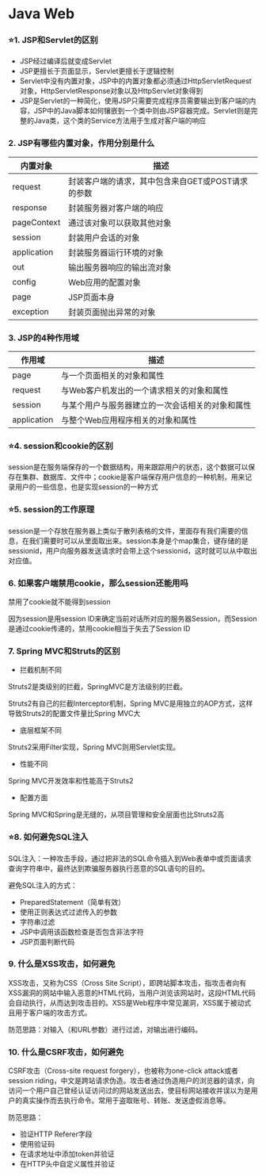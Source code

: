 # Java Web

### ⭐1. JSP和Servlet的区别

- JSP经过编译后就变成Servlet
- JSP更擅长于页面显示，Servlet更擅长于逻辑控制
- Servlet中没有内置对象，JSP中的内置对象都必须通过HttpServletRequest对象，HttpServletResponse对象以及HttpServlet对象得到
- JSP是Servlet的一种简化，使用JSP只需要完成程序员需要输出到客户端的内容，JSP中的Java脚本如何镶嵌到一个类中则由JSP容器完成。Servlet则是完整的Java类，这个类的Service方法用于生成对客户端的响应



### 2. JSP有哪些内置对象，作用分别是什么

| 内置对象    | 描述                                              |
| ----------- | ------------------------------------------------- |
| request     | 封装客户端的请求，其中包含来自GET或POST请求的参数 |
| response    | 封装服务器对客户端的响应                          |
| pageContext | 通过该对象可以获取其他对象                        |
| session     | 封装用户会话的对象                                |
| application | 封装服务器运行环境的对象                          |
| out         | 输出服务器响应的输出流对象                        |
| config      | Web应用的配置对象                                 |
| page        | JSP页面本身                                       |
| exception   | 封装页面抛出异常的对象                            |



### 3. JSP的4种作用域

| 作用域      | 描述                                             |
| ----------- | ------------------------------------------------ |
| page        | 与一个页面相关的对象和属性                       |
| request     | 与Web客户机发出的一个请求相关的对象和属性        |
| session     | 与某个用户与服务器建立的一次会话相关的对象和属性 |
| application | 与整个Web应用程序相关的对象和属性                |



### ⭐4. session和cookie的区别

session是在服务端保存的一个数据结构，用来跟踪用户的状态，这个数据可以保存在集群、数据库、文件中；cookie是客户端保存用户信息的一种机制，用来记录用户的一些信息，也是实现session的一种方式



### ⭐5. session的工作原理

session是一个存放在服务器上类似于散列表格的文件，里面存有我们需要的信息，在我们需要时可以从里面取出来。session本身是个map集合，键存储的是sessionid，用户向服务器发送请求时会带上这个sessionid，这时就可以从中取出对应值。



### 6. 如果客户端禁用cookie，那么session还能用吗

禁用了cookie就不能得到session

因为session是用session ID来确定当前对话所对应的服务器Session，而Session是通过cookie传递的，禁用cookie相当于失去了Session ID



### 7. Spring MVC和Struts的区别

- 拦截机制不同

Struts2是类级别的拦截，SpringMVC是方法级别的拦截。

Struts2有自己的拦截Interceptor机制，Spring MVC是用独立的AOP方式，这样导致Struts2的配置文件量比Spring MVC大

- 底层框架不同

Struts2采用Filter实现，Spring MVC则用Servlet实现。

- 性能不同

Spring MVC开发效率和性能高于Struts2

- 配置方面

Spring MVC和Spring是无缝的，从项目管理和安全层面也比Struts2高



### ⭐8. 如何避免SQL注入

SQL注入：一种攻击手段，通过把非法的SQL命令插入到Web表单中或页面请求查询字符串中，最终达到欺骗服务器执行恶意的SQL语句的目的。

避免SQL注入的方式：

- PreparedStatement（简单有效）
- 使用正则表达式过滤传入的参数
- 字符串过滤
- JSP中调用该函数检查是否包含非法字符
- JSP页面判断代码



### 9. 什么是XSS攻击，如何避免

XSS攻击，又称为CSS（Cross Site Script），即跨站脚本攻击，指攻击者向有XSS漏洞的网站中输入恶意的HTML代码，当用户浏览该网站时，这段HTML代码会自动执行，从而达到攻击目的。XSS是Web程序中常见漏洞，XSS属于被动式且用于客户端的攻击方式。

防范思路：对输入（和URL参数）进行过滤，对输出进行编码。



### 10. 什么是CSRF攻击，如何避免

CSRF攻击（Cross-site request forgery），也被称为one-click attack或者session riding，中文是跨站请求伪造。攻击者通过伪造用户的浏览器的请求，向访问一个用户自己曾经认证访问过的网站发送出去，使目标网站接收并误以为是用户的真实操作而去执行命令。常用于盗取账号、转账、发送虚假消息等。

防范思路：

- 验证HTTP Referer字段
- 使用验证码
- 在请求地址中添加token并验证
- 在HTTP头中自定义属性并验证